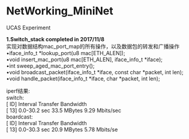 # NetWorking_MiniNet  
UCAS Experiment  

**1.Switch_stack  completed in 2017/11/8**    
实现对数据结构mac_port_map的所有操作，以及数据包的转发和广播操作  
•iface_info_t *lookup_port(u8 mac[ETH_ALEN]);  
•void insert_mac_port(u8 mac[ETH_ALEN], iface_info_t *iface);  
•int sweep_aged_mac_port_entry();  
•void broadcast_packet(iface_info_t *iface, const char *packet, int len);   
•void handle_packet(iface_info_t *iface, char *packet, int len);    
  
iperf结果:   
switch:  
[ ID] Interval       Transfer     Bandwidth  
[ 13]  0.0-30.2 sec  33.5 MBytes  9.29 Mbits/sec  
boardcast:    
[ ID] Interval       Transfer     Bandwidth   
[ 13]  0.0-30.3 sec  20.9 MBytes  5.78 Mbits/se  
